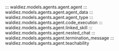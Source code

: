 ::: waldiez.models.agents.agent.agent
::: waldiez.models.agents.agent.agent_data
::: waldiez.models.agents.agent.agent_type
::: waldiez.models.agents.agent.code_execution
::: waldiez.models.agents.agent.linked_skill
::: waldiez.models.agents.agent.nested_chat
::: waldiez.models.agents.agent.termination_message
::: waldiez.models.agents.agent.teachability
